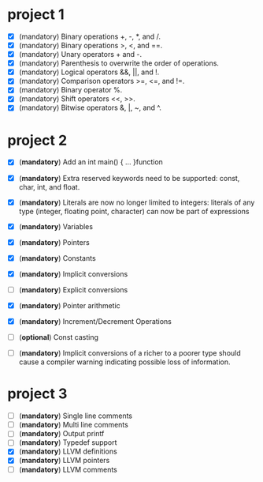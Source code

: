 # project 1

- [x] (mandatory) Binary operations +, -, *, and /.
- [x] (mandatory) Binary operations >, <, and ==.
- [x] (mandatory) Unary operators + and -.
- [x] (mandatory) Parenthesis to overwrite the order of operations.
- [x] (mandatory) Logical operators &&, ||, and !.
- [x] (mandatory) Comparison operators >=, <=, and !=.
- [x] (mandatory) Binary operator %.
- [x] (mandatory) Shift operators <<, >>.
- [x] (mandatory) Bitwise operators &, |, ~, and ^.

# project 2

- [x] (**mandatory**) Add an int main() { ... }function
- [x] (**mandatory**) Extra reserved keywords need to be supported: const, char, int, and float.
- [x] (**mandatory**) Literals are now no longer limited to integers: literals of any type (integer, floating point,
  character) can now be part of expressions
- [x] (**mandatory**) Variables
- [x] (**mandatory**) Pointers
- [x] (**mandatory**) Constants
- [x] (**mandatory**) Implicit conversions
- [ ] (**mandatory**) Explicit conversions
- [x] (**mandatory**) Pointer arithmetic
- [x] (**mandatory**) Increment/Decrement Operations
- [ ] (**optional**) Const casting

- [ ] (**mandatory**) Implicit conversions of a richer to a poorer type should cause a compiler warning indicating
  possible loss of information.

# project 3

- [ ] (**mandatory**) Single line comments
- [ ] (**mandatory**) Multi line comments
- [ ] (**mandatory**) Output printf
- [ ] (**mandatory**) Typedef support
- [x] (**mandatory**) LLVM definitions
- [x] (**mandatory**) LLVM pointers
- [ ] (**mandatory**) LLVM comments